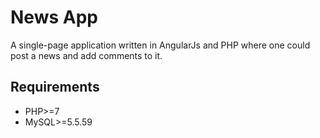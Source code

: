 # News App

A single-page application written in AngularJs and PHP where one could post a news and add comments to it.

## Requirements
- PHP>=7
- MySQL>=5.5.59
